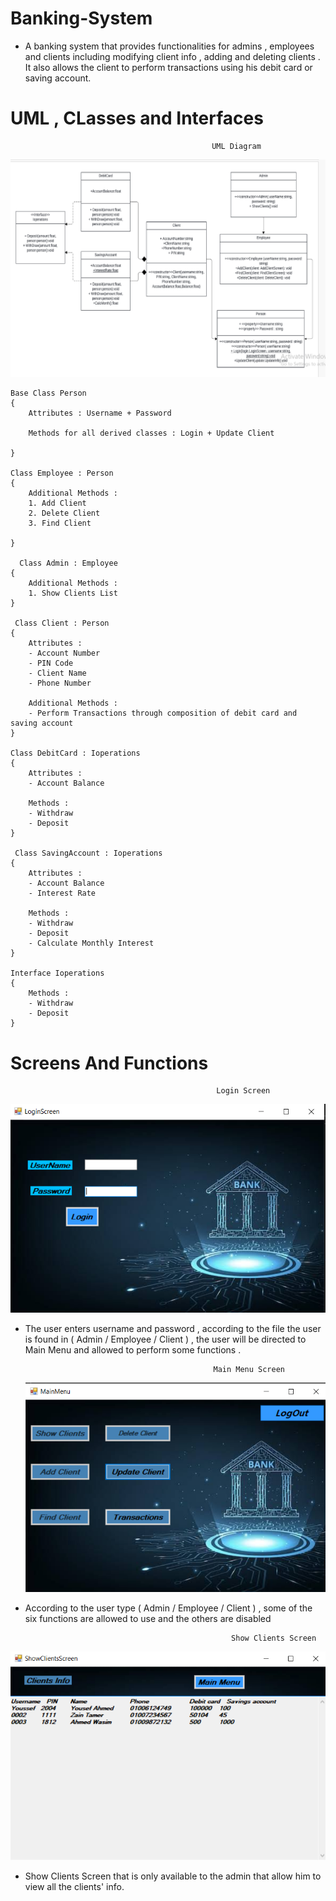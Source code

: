 # Banking-System
- A banking system that provides functionalities for admins , employees and clients including modifying client info , adding and deleting clients . It also allows the client to perform transactions using his debit card or saving account.

# UML , CLasses and Interfaces

                                                 UML Diagram
 ![UML](https://github.com/Joeee167/Banking-System/blob/main/Screenshot%202024-06-18%20174936.png)


    Base Class Person
    {
        Attributes : Username + Password

        Methods for all derived classes : Login + Update Client
        
    }

    Class Employee : Person
    {
        Additional Methods : 
        1. Add Client
        2. Delete Client
        3. Find Client
        
    }

      Class Admin : Employee
    {
        Additional Methods : 
        1. Show Clients List
    }

     Class Client : Person
    {
        Attributes : 
        - Account Number
        - PIN Code
        - Client Name
        - Phone Number

        Additional Methods :
        - Perform Transactions through composition of debit card and saving account
    }

    Class DebitCard : Ioperations
    {
        Attributes : 
        - Account Balance
          
        Methods :
        - Withdraw
        - Deposit
    }

     Class SavingAccount : Ioperations
    {
        Attributes : 
        - Account Balance
        - Interest Rate
          
        Methods :
        - Withdraw
        - Deposit
        - Calculate Monthly Interest
    }

    Interface Ioperations
    {
        Methods :
        - Withdraw
        - Deposit
    }

  # Screens And Functions

                                                  Login Screen
   ![LoginScreen](https://github.com/Joeee167/Banking-System/blob/main/Screenshot%202024-06-20%20151744.png)
  - The user enters username and password , according to the file the user is found in ( Admin / Employee / Client ) , the user will be directed to Main Menu and allowed to perform some functions .



                                                  Main Menu Screen
    ![Main Menu](https://github.com/Joeee167/Banking-System/blob/main/Screenshot%202024-06-20%20160449.png)
  - According to the user type ( Admin / Employee / Client ) , some of the six functions are allowed to use and the others are disabled


                                                      Show Clients Screen
   ![Show Clients](https://github.com/Joeee167/Banking-System/blob/main/Screenshot%202024-06-20%20172220.png)
   - Show Clients Screen that is only available to the admin that allow him to view all the clients' info.
    
